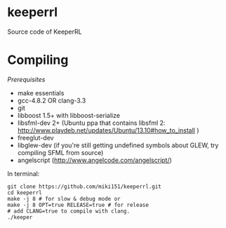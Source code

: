 keeperrl
========

Source code of KeeperRL

Compiling
=========

*Prerequisites*

  * make essentials
  * gcc-4.8.2 OR clang-3.3
  * git
  * libboost 1.5+ with libboost-serialize
  * libsfml-dev 2+ (Ubuntu ppa that contains libsfml 2: http://www.playdeb.net/updates/Ubuntu/13.10#how_to_install )
  * freeglut-dev
  * libglew-dev (if you're still getting undefined symbols about GLEW, try compiling SFML from source)
  * angelscript (http://www.angelcode.com/angelscript/)



In terminal:  
  ```
  git clone https://github.com/miki151/keeperrl.git
  cd keeperrl
  make -j 8 # for slow & debug mode or
  make -j 8 OPT=true RELEASE=true # for release
  # add CLANG=true to compile with clang.
  ./keeper
  ```
